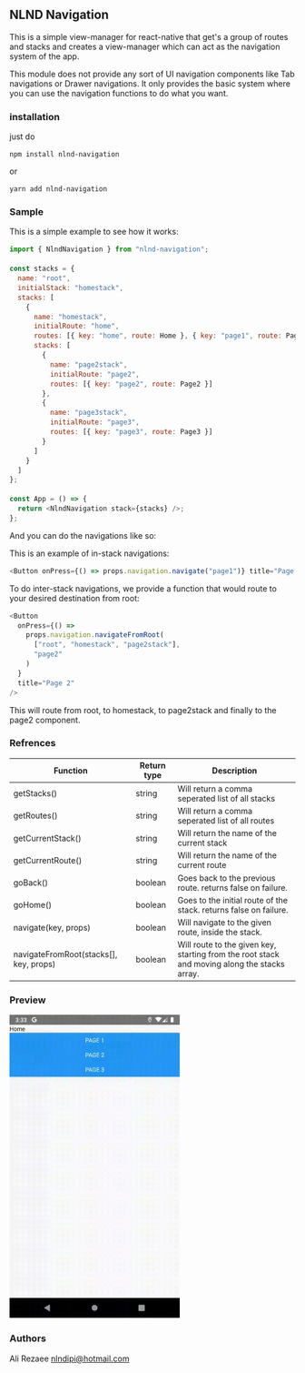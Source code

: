 ## NLND Navigation

This is a simple view-manager for react-native that get's a group of routes and stacks and creates a view-manager which can act as the navigation system of the app.

This module does not provide any sort of UI navigation components like Tab navigations or Drawer navigations. It only provides the basic system where you can use the navigation functions to do what you want.

### installation

just do

```
npm install nlnd-navigation
```

or

```
yarn add nlnd-navigation
```

### Sample

This is a simple example to see how it works:

```js
import { NlndNavigation } from "nlnd-navigation";

const stacks = {
  name: "root",
  initialStack: "homestack",
  stacks: [
    {
      name: "homestack",
      initialRoute: "home",
      routes: [{ key: "home", route: Home }, { key: "page1", route: Page1 }],
      stacks: [
        {
          name: "page2stack",
          initialRoute: "page2",
          routes: [{ key: "page2", route: Page2 }]
        },
        {
          name: "page3stack",
          initialRoute: "page3",
          routes: [{ key: "page3", route: Page3 }]
        }
      ]
    }
  ]
};

const App = () => {
  return <NlndNavigation stack={stacks} />;
};
```

And you can do the navigations like so:

This is an example of in-stack navigations:

```js
<Button onPress={() => props.navigation.navigate("page1")} title="Page 1" />
```

To do inter-stack navigations, we provide a function that would route to your desired destination from root:

```js
<Button
  onPress={() =>
    props.navigation.navigateFromRoot(
      ["root", "homestack", "page2stack"],
      "page2"
    )
  }
  title="Page 2"
/>
```

This will route from root, to homestack, to page2stack and finally to the page2 component.

### Refrences

| Function                               | Return type | Description                                                                                  |
| -------------------------------------- | ----------- | -------------------------------------------------------------------------------------------- |
| getStacks()                            | string      | Will return a comma seperated list of all stacks                                             |
| getRoutes()                            | string      | Will return a comma seperated list of all routes                                             |
| getCurrentStack()                      | string      | Will return the name of the current stack                                                    |
| getCurrentRoute()                      | string      | Will return the name of the current route                                                    |
| goBack()                               | boolean     | Goes back to the previous route. returns false on failure.                                   |
| goHome()                               | boolean     | Goes to the initial route of the stack. returns false on failure.                            |
| navigate(key, props)                   | boolean     | Will navigate to the given route, inside the stack.                                          |
| navigateFromRoot(stacks[], key, props) | boolean     | Will route to the given key, starting from the root stack and moving along the stacks array. |

### Preview

<img src="navigation.gif" width="300" />

### Authors

Ali Rezaee <nlndipi@hotmail.com>
